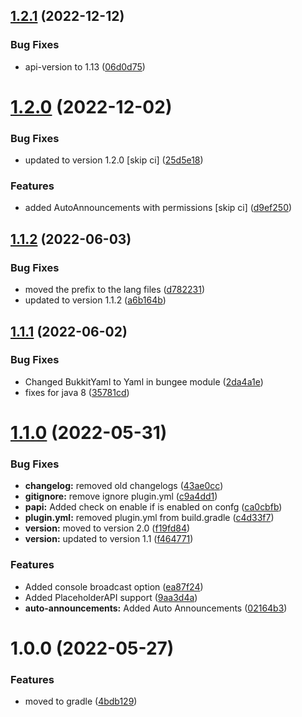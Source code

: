 ## [1.2.1](https://github.com/Nasgar-Network/Announcer/compare/v1.2.0...v1.2.1) (2022-12-12)


### Bug Fixes

* api-version to 1.13 ([06d0d75](https://github.com/Nasgar-Network/Announcer/commit/06d0d75256ccd8755fe7793d2d7d8ac4a508e7e5))

# [1.2.0](https://github.com/Nasgar-Network/Announcer/compare/v1.1.2...v1.2.0) (2022-12-02)


### Bug Fixes

* updated to version 1.2.0 [skip ci] ([25d5e18](https://github.com/Nasgar-Network/Announcer/commit/25d5e184d08c402ef6b316086157840a58cf90c5))


### Features

* added AutoAnnouncements with permissions [skip ci] ([d9ef250](https://github.com/Nasgar-Network/Announcer/commit/d9ef2507029a06dbac2a21081ea1978278b79bf7))

## [1.1.2](https://github.com/Nasgar-Network/Announcer/compare/v1.1.1...v1.1.2) (2022-06-03)


### Bug Fixes

* moved the prefix to the lang files ([d782231](https://github.com/Nasgar-Network/Announcer/commit/d78223194d52a2c59e7176de4ba45fa07313c233))
* updated to version 1.1.2 ([a6b164b](https://github.com/Nasgar-Network/Announcer/commit/a6b164b87d9c1e08f4f7f70013d5c7bd82eec924))

## [1.1.1](https://github.com/Nasgar-Network/Announcer/compare/v1.1.0...v1.1.1) (2022-06-02)


### Bug Fixes

* Changed BukkitYaml to Yaml in bungee module ([2da4a1e](https://github.com/Nasgar-Network/Announcer/commit/2da4a1e7d177c4118fe18fd502e211cbd28c3d01))
* fixes for java 8 ([35781cd](https://github.com/Nasgar-Network/Announcer/commit/35781cd127f2665f52464f0395dd519045103549))

# [1.1.0](https://github.com/Nasgar-Network/Announcer/compare/v1.0.0...v1.1.0) (2022-05-31)


### Bug Fixes

* **changelog:** removed old changelogs ([43ae0cc](https://github.com/Nasgar-Network/Announcer/commit/43ae0cc1c4f16c765aa79254075e4098ed2a7634))
* **gitignore:** remove ignore plugin.yml ([c9a4dd1](https://github.com/Nasgar-Network/Announcer/commit/c9a4dd15e9e4695d2ccc1da31782056622893eb4))
* **papi:** Added check on enable if is enabled on confg ([ca0cbfb](https://github.com/Nasgar-Network/Announcer/commit/ca0cbfbfddaa73341ad77a8045f581d3bd224c31))
* **plugin.yml:** removed plugin.yml from build.gradle ([c4d33f7](https://github.com/Nasgar-Network/Announcer/commit/c4d33f7a40765133b91ab3971f0952b3031b12c0))
* **version:** moved to version 2.0 ([f19fd84](https://github.com/Nasgar-Network/Announcer/commit/f19fd84c70150c47f1fa467530a883bae7fad240))
* **version:** updated to version 1.1 ([f464771](https://github.com/Nasgar-Network/Announcer/commit/f4647715861aa857320de6134b3f75bccc28891b))


### Features

* Added console broadcast option ([ea87f24](https://github.com/Nasgar-Network/Announcer/commit/ea87f24b5d23c3bea36df2a785d89b370df45308))
* Added PlaceholderAPI support ([9aa3d4a](https://github.com/Nasgar-Network/Announcer/commit/9aa3d4a79d23784f2fed567851e8c4050ac7add2))
* **auto-announcements:** Added Auto Announcements ([02164b3](https://github.com/Nasgar-Network/Announcer/commit/02164b3bff652bf81895e331da620fc1f0e1b71d))

# 1.0.0 (2022-05-27)


### Features

* moved to gradle ([4bdb129](https://github.com/Nasgar-Network/Announcer/commit/4bdb129db4ffbd1d331ee60d65ee83d03ce8ab74))
